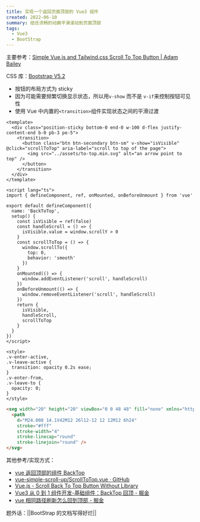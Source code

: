 ```yaml
---
title: 实现一个返回页面顶部的 Vue3 组件
created: 2022-06-10
summary: 结合流畅的动画平滑滚动到页面顶部
tags:
  - Vue3
  - BootStrap
---
```


主要参考：[Simple Vue.js and Tailwind.css Scroll To Top Button | Adam Bailey](https://adambailey.io/blog/scroll-to-top-button-vue/)

CSS 库：[Bootstrap V5.2](https://getbootstrap.com/docs/5.2/getting-started/introduction/)

- 按钮的布局方式为 sticky
- 因为可能需要频繁切换显示状态，所以用`v-show` 而不是 `v-if`来控制按钮可见性
- 使用 Vue 中内置的`<transition>`组件实现状态之间的平滑过渡

```vue title="BackToTop.vue"
<template>
  <div class="position-sticky bottom-0 end-0 w-100 d-flex justify-content-end b-0 pb-3 pe-5">
    <transition>
      <button class="btn btn-secondary btn-sm" v-show="isVisible" @click="scrollToTop" aria-label="scroll to top of the page">
        <img src="../assets/to-top.min.svg" alt="an arrow point to top" />
      </button>
    </transition>
  </div>
</template>

<script lang="ts">
import { defineComponent, ref, onMounted, onBeforeUnmount } from 'vue'

export default defineComponent({
  name: 'BackToTop',
  setup() {
    const isVisible = ref(false)
    const handleScroll = () => {
      isVisible.value = window.scrollY > 0
    }
    const scrollToTop = () => {
      window.scrollTo({
        top: 0,
        behavior: 'smooth'
      })
    }
    onMounted(() => {
      window.addEventListener('scroll', handleScroll)
    })
    onBeforeUnmount(() => {
      window.removeEventListener('scroll', handleScroll)
    })
    return {
      isVisible,
      handleScroll,
      scrollToTop
    }
  }
})
</script>

<style>
.v-enter-active,
.v-leave-active {
  transition: opacity 0.2s ease;
}
.v-enter-from,
.v-leave-to {
  opacity: 0;
}
</style>
```

```html title="to-top.min.svg"
<svg width="20" height="20" viewBox="0 0 48 48" fill="none" xmlns="http://www.w3.org/2000/svg">
  <path
    d="M24.008 14.1V42M12 26l12-12 12 12M12 6h24"
    stroke="#fff"
    stroke-width="4"
    stroke-linecap="round"
    stroke-linejoin="round" />
</svg>
```

其他参考/实现方式：

- [vue 返回顶部的组件 BackTop](https://blog.csdn.net/m0_46217225/article/details/117933815)
- [vue-simple-scroll-up/ScrollToTop.vue · GitHub](https://github.com/asdf1899/vue-simple-scroll-up/blob/master/src/ScrollToTop.vue)
- [Vue.js - Scroll Back To Top Button Without Library](https://codepen.io/webty_mizusawa/pen/QWLMeqE)
- [Vue3 从 0 到 1 组件开发-基础组件：BackTop 回顶 - 掘金](https://juejin.cn/post/6993729338843594783)
- [vue 相同路径刷新怎么回到顶部 - 掘金](https://juejin.cn/post/6873264845915947016)

题外话：||BootStrap 的文档写得好烂||
